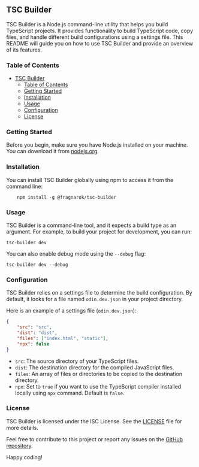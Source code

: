 TSC Builder
-----------

TSC Builder is a Node.js command-line utility that helps you build TypeScript projects. It provides functionality to build TypeScript code, copy files, and handle different build configurations using a settings file. This README will guide you on how to use TSC Builder and provide an overview of its features.

### Table of Contents

- [TSC Builder](#tsc-builder)
  - [Table of Contents](#table-of-contents)
  - [Getting Started](#getting-started)
  - [Installation](#installation)
  - [Usage](#usage)
  - [Configuration](#configuration)
  - [License](#license)

### Getting Started

Before you begin, make sure you have Node.js installed on your machine. You can download it from [nodejs.org](https://nodejs.org/).

### Installation

You can install TSC Builder globally using npm to access it from the command line:

```
    npm install -g @fragnarok/tsc-builder
```

### Usage

TSC Builder is a command-line tool, and it expects a build type as an argument. For example, to build your project for development, you can run:

`tsc-builder dev`

You can also enable debug mode using the `--debug` flag:

`tsc-builder dev --debug`

### Configuration

TSC Builder relies on a settings file to determine the build configuration. By default, it looks for a file named `odin.dev.json` in your project directory.

Here is an example of a settings file (`odin.dev.json`):

```json
{   
    "src": "src",   
    "dist": "dist",   
    "files": ["index.html", "static"],   
    "npx": false 
}
```

*   `src`: The source directory of your TypeScript files.
*   `dist`: The destination directory for the compiled JavaScript files.
*   `files`: An array of files or directories to be copied to the destination directory.
*   `npx`: Set to `true` if you want to use the TypeScript compiler installed locally using `npx` command. Default is `false`.

### License

TSC Builder is licensed under the ISC License. See the [LICENSE](LICENSE) file for more details.

Feel free to contribute to this project or report any issues on the [GitHub repository](https://github.com/fragnarok/tsc-builder).

Happy coding!